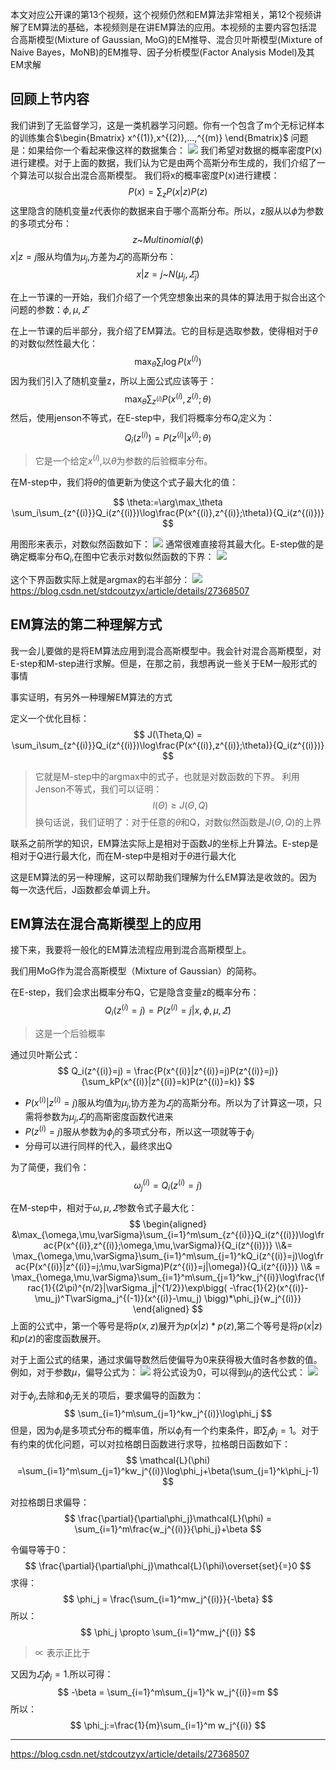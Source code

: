本文对应公开课的第13个视频，这个视频仍然和EM算法非常相关，第12个视频讲解了EM算法的基础，本视频则是在讲EM算法的应用。本视频的主要内容包括混合高斯模型(Mixture of Gaussian, MoG)的EM推导、混合贝叶斯模型(Mixture of Naive Bayes，MoNB)的EM推导、因子分析模型(Factor Analysis Model)及其EM求解

## 回顾上节内容
我们讲到了无监督学习，这是一类机器学习问题。你有一个包含了m个无标记样本的训练集合$\begin{Bmatrix}
    x^{(1)},x^{(2)},...,^{(m)}
\end{Bmatrix}$
问题是：如果给你一个看起来像这样的数据集合：
![](https://raw.githubusercontent.com/fray-hao/images/master/20190408100349.png)
我们希望对数据的概率密度P(x)进行建模。对于上面的数据，我们认为它是由两个高斯分布生成的，我们介绍了一个算法可以拟合出混合高斯模型。
我们将x的概率密度P(x)进行建模：
$$
P(x) = \sum_zP(x|z)P(z)
$$
这里隐含的随机变量z代表你的数据来自于哪个高斯分布。所以，z服从以$\phi$为参数的多项式分布：
$$
z\text{\textasciitilde}Multinomial(\phi)
$$
$x|z = j$服从均值为$\mu_j$,方差为$\varSigma_j$的高斯分布：
$$
x|z = j \text{\textasciitilde}N(\mu_j,\varSigma_j)
$$

在上一节课的一开始，我们介绍了一个凭空想象出来的具体的算法用于拟合出这个问题的参数：$\phi,\mu,\varSigma$

在上一节课的后半部分，我介绍了EM算法。它的目标是选取参数，使得相对于$\theta$的对数似然性最大化：
$$
\max_\theta\sum_i\log P(x^{(i)})
$$
因为我们引入了随机变量z，所以上面公式应该等于：
$$
\max_\theta\sum_{z^{(i)}}P(x^{(i)},z^{(i)};\theta)
$$
然后，使用jenson不等式，在E-step中，我们将概率分布$Q_i$定义为：
$$
Q_i(z^{(i)}) = P(z^{(i)}|x^{(i)};\theta)
$$
> 它是一个给定$x^{(i)}$,以$\theta$为参数的后验概率分布。

在M-step中，我们将$\theta$的值更新为使这个式子最大化的值：

$$
 \theta:=\arg\max_\theta \sum_i\sum_{z^{(i)}}Q_i(z^{(i)})\log\frac{P(x^{(i)},z^{(i)};\theta)}{Q_i(z^{(i)})}
$$

用图形来表示，对数似然函数如下：
![](https://raw.githubusercontent.com/fray-hao/images/master/20190409085610.png)
通常很难直接将其最大化。E-step做的是确定概率分布$Q_i$,在图中它表示对数似然函数的下界：
![](https://raw.githubusercontent.com/fray-hao/images/master/20190409085905.png)

这个下界函数实际上就是argmax的右半部分：
![](https://raw.githubusercontent.com/fray-hao/images/master/20190409090017.png)
https://blog.csdn.net/stdcoutzyx/article/details/27368507

## EM算法的第二种理解方式
我一会儿要做的是将EM算法应用到混合高斯模型中。我会针对混合高斯模型，对E-step和M-step进行求解。但是，在那之前，我想再说一些关于EM一般形式的事情

事实证明，有另外一种理解EM算法的方式

定义一个优化目标：
$$
J(\Theta,Q) = \sum_i\sum_{z^{(i)}}Q_i(z^{(i)})\log\frac{P(x^{(i)},z^{(i)};\theta)}{Q_i(z^{(i)})}
$$
> 它就是M-step中的argmax中的式子，也就是对数函数的下界。
利用Jenson不等式，我们可以证明：
$$
l(\Theta)\geq J(\Theta,Q)
$$
换句话说，我们证明了：对于任意的$\theta$和Q，对数似然函数是$J(\Theta,Q)$的上界

联系之前所学的知识，EM算法实际上是相对于函数J的坐标上升算法。E-step是相对于Q进行最大化，而在M-step中是相对于$\theta$进行最大化

这是EM算法的另一种理解，这可以帮助我们理解为什么EM算法是收敛的。因为每一次迭代后，J函数都会单调上升。

## EM算法在混合高斯模型上的应用
接下来，我要将一般化的EM算法流程应用到混合高斯模型上。

我们用MoG作为混合高斯模型（Mixture of Gaussian）的简称。

在E-step，我们会求出概率分布Q，它是隐含变量z的概率分布：
$$
Q_i(z^{(i)}=j) =P(z^{(i)}=j|x,\phi,\mu,\varSigma)
$$
> 这是一个后验概率

通过贝叶斯公式：
$$
Q_i(z^{(i)}=j) = \frac{P(x^{(i)}|z^{(i)}=j)P(z^{(i)}=j)}{\sum_kP(x^{(i)}|z^{(i)}=k)P(z^{(i)}=k)}
$$

- $P(x^{(i)}|z^{(i)}=j)$服从均值为$\mu_j$,协方差为$\varSigma_j$的高斯分布。所以为了计算这一项，只需将参数为$\mu_j$,$\varSigma_j$的高斯密度函数代进来
- $P(z^{(i)}=j)$服从参数为$\phi_j$的多项式分布，所以这一项就等于$\phi_j$
- 分母可以进行同样的代入，最终求出Q

为了简便，我们令：
$$
\omega^{(i)}_j = Q_i(z^{(i)}=j)
$$

在M-step中，相对于$\omega,\mu,\varSigma$参数令式子最大化：
$$
\begin{aligned}
&\max_{\omega,\mu,\varSigma}\sum_{i=1}^m\sum_{z^{(i)}}Q_i(z^{(i)})\log\frac{P(x^{(i)},z^{(i)};\omega,\mu,\varSigma)}{Q_i(z^{(i)})}
\\&= \max_{\omega,\mu,\varSigma}\sum_{i=1}^m\sum_{j=1}^kQ_i(z^{(i)}=j)\log\frac{P(x^{(i)}|z^{(i)}=j;\mu,\varSigma)P(z^{(i)}=j|\omega)}{Q_i(z^{(i)})}
\\& = \max_{\omega,\mu,\varSigma}\sum_{i=1}^m\sum_{j=1}^kw_j^{(i)}\log\frac{\frac{1}{(2\pi)^{n/2}|\varSigma_j|^{1/2}}\exp\bigg( -\frac{1}{2}(x^{(i)}-\mu_j)^T\varSigma_j^{(-1)}(x^{(i)}-\mu_j)  \bigg)*\phi_j}{w_j^{(i)}}
\end{aligned}
$$
上面的公式中，第一个等号是将$p(x,z)$展开为$p(x|z)*p(z)$,第二个等号是将$p(x|z)$和$p(z)$的密度函数展开。

对于上面公式的结果，通过求偏导数然后使偏导为0来获得极大值时各参数的值。
例如，对于参数$\mu$，偏导公式为：
![](https://raw.githubusercontent.com/fray-hao/images/master/20190410090719.png)
将公式设为0，可以得到$\mu_j$的迭代公式：
![](https://raw.githubusercontent.com/fray-hao/images/master/20190410090932.png)

对于$\phi_j$,去除和$\phi_j$无关的项后，要求偏导的函数为：
$$
\sum_{i=1}^m\sum_{j=1}^kw_j^{(i)}\log\phi_j
$$
但是，因为$\phi_j$是多项式分布的概率值，所以$\phi_j$有一个约束条件，即$\sum_j\phi_j=1$。对于有约束的优化问题，可以对拉格朗日函数进行求导，拉格朗日函数如下：
$$
\mathcal{L}(\phi) =\sum_{i=1}^m\sum_{j=1}^kw_j^{(i)}\log\phi_j+\beta(\sum_{j=1}^k\phi_j-1) 
$$

对拉格朗日求偏导：
$$
\frac{\partial}{\partial\phi_j}\mathcal{L}(\phi) = \sum_{i=1}^m\frac{w_j^{(i)}}{\phi_j}+\beta
$$

令偏导等于0：
$$
\frac{\partial}{\partial\phi_j}\mathcal{L}(\phi)\overset{set}{=}0
$$
求得：
$$
\phi_j = \frac{\sum_{i=1}^mw_j^{(i)}}{-\beta}
$$
所以：
$$
\phi_j \propto \sum_{i=1}^mw_j^{(i)}
$$
> ∝ 表示正比于

又因为$\varSigma_j\phi_j=1$.所以可得：
$$
-\beta = \sum_{i=1}^m\sum_{j=1}^k w_j^{(i)}=m
$$
所以：
$$
    \phi_j:=\frac{1}{m}\sum_{i=1}^m w_j^{(i)}
$$

---

https://blog.csdn.net/stdcoutzyx/article/details/27368507